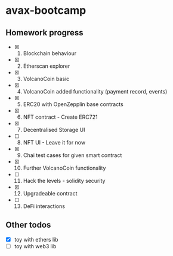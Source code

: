 # avax-bootcamp

## Homework progress
- [x] 1. Blockchain behaviour
- [x] 2. Etherscan explorer
- [x] 3. VolcanoCoin basic
- [x] 4. VolcanoCoin added functionality (payment record, events)
- [x] 5. ERC20 with OpenZepplin base contracts
- [x] 6. NFT contract - Create ERC721 
- [x] 7. Decentralised Storage UI
- [ ] 8. NFT UI - Leave it for now
- [x] 9. Chai test cases for given smart contract
- [x] 10. Further VolcanoCoin functionality
- [ ] 11. Hack the levels - solidity security
- [x] 12. Upgradeable contract
- [ ] 13. DeFi interactions

## Other todos
- [x] toy with ethers lib
- [ ] toy with web3 lib
